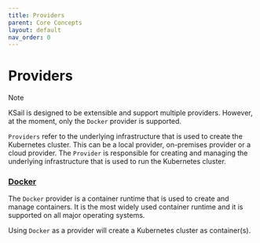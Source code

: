 ```yaml
---
title: Providers
parent: Core Concepts
layout: default
nav_order: 0
---
```


# Providers

> [!NOTE]
> KSail is designed to be extensible and support multiple providers. However, at the moment, only the `Docker` provider is supported.

`Providers` refer to the underlying infrastructure that is used to create the Kubernetes cluster. This can be a local provider, on-premises provider or a cloud provider. The `Provider` is responsible for creating and managing the underlying infrastructure that is used to run the Kubernetes cluster.

### [Docker](https://www.docker.com/)

The `Docker` provider is a container runtime that is used to create and manage containers. It is the most widely used container runtime and it is supported on all major operating systems.

Using `Docker` as a provider will create a Kubernetes cluster as container(s).

